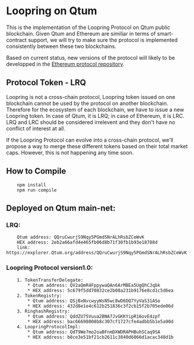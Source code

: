 # Loopring on Qtum

This is the implementation of the Loopring Protocol on Qtum public blockchain. Given Qtum and Ethereum are similiar in terms of smart-contract support, we will try to make sure the protocol is implemented consistently between these two blockchains.

Based on current status, new versions of the protocol will likely to be developped in the [Ethereum protocol repository](https://github.com/Loopring/protocol).

## Protocol Token - LRQ
Loopring is not a cross-chain protocol, Loopring token issued on one blockchain cannot be used by the protocol on another blockchain. Therefore for the ecosystem of each blockchain, we have to issue a new Loopring token. In case of Qtum, it is LRQ; in case of Ethereum, it is LRC. LRQ and LRC should be considered irrelevent and they don't have no conflict of interest at all.

If the Loopring Protocol can evolve into a cross-chain protocol, we'll propose a way to merge these different tokens based on their total market caps. However, this is not happening any time soon.

## How to Compile
```
    npm install
    npm run compile
```    
 
## Deployed on Qtum main-net:  

### LRQ:
```
    Qtum address: QQruCwurjS9Nqy5PGmdSNrALhRsbZCeWvK
    HEX address: 2eb2a66afd4e465fb06d8b71f30fb1b93e18788d
    link: https://explorer.Qtum.org/address/QQruCwurjS9Nqy5PGmdSNrALhRsbZCeWvK
```

### Loopring Protocol version1.0:
```
    1. TokenTransferDelegate:
        * Qtum address: QV2aQmR4FppywaQAn6ArMBEa5UgQhCJqbk
        * HEX address: 5c679f5dd70832ce2b08a231b9176e8cd1c5d6ea
    2. TokenRegistry:
        * Qtum address: QSjBxNvcwyyWsN5wc8wD6DQ7YyVaS31ASo
        * HEX address: 432d8e1e4c612b251836c3f2cb15f2b705ede06d
    3. RinghashRegistry:
        * Qtum address: QddZU75Vuua2BNA7JvGKKYipR16ovE4zpf
        * HEX address: bac66698008b8c307cf1727cfe4adbb5b1e5a90d
    4. LoopringProtocolImpl:
        * Qtum address: QdT9We7mo2oaBFnmDXWDRAPHBuhSCaq9SA
        * HEX address: b8ce3e51bf21cb2611c3840d6066d1acac348d1b
```
